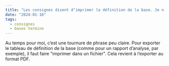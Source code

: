 ```yaml
---
title: "Les consignes disent d’imprimer la définition de la base. Je n’ai pas d’imprimante et ne vois pas l’intérêt d’imprimer un papier."
date: "2024-01-16"
tags:
  - consignes
  - bases termino
---
```


Au temps pour moi, c’est une tournure de phrase peu claire. Pour exporter le tableau de définition de la base (comme pour un rapport d’analyse, par exemple), il faut faire "imprimer dans un fichier". Cela revient à l’exporter au format PDF.

